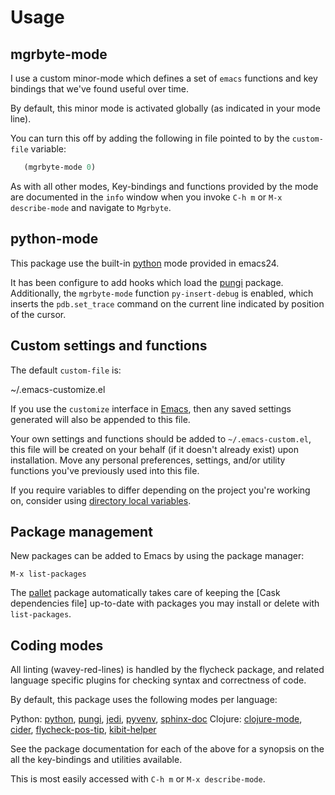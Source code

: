 # Usage

## mgrbyte-mode
I use a custom minor-mode which defines a set of
``emacs`` functions and key bindings that we've found useful over
time.

By default, this minor mode is activated globally (as indicated in
your mode line).

You can turn this off by adding the following in file pointed to by
the ``custom-file`` variable:

```lisp
   (mgrbyte-mode 0)
```

As with all other modes, Key-bindings and functions provided by the
mode are documented in the ``info`` window when you invoke ``C-h m``
or ``M-x describe-mode`` and navigate to ``Mgrbyte``.
 
## python-mode
This package use the built-in [python] mode provided in emacs24.

It has been configure to add hooks which load the [pungi] package.
Additionally, the ``mgrbyte-mode`` function `py-insert-debug` is
enabled, which inserts the ``pdb.set_trace`` command on the current
line indicated by position of the cursor.

## Custom settings and functions

The default ``custom-file`` is:

   ~/.emacs-customize.el

If you use the ``customize`` interface in [Emacs], then any saved
settings generated will also be appended to this file.

Your own settings and functions should be added to
``~/.emacs-custom.el``, this file will be created on your behalf (if
it doesn't already exist) upon installation. Move any personal
preferences, settings, and/or utility functions you've previously used
into this file.

If you require variables to differ depending on the project you're
working on, consider using [directory local variables].

## Package management
New packages can be added to Emacs by using the package manager:

 ``M-x list-packages``

The [pallet] package automatically takes care of keeping the
[Cask dependencies file] up-to-date with packages you may install or
delete with ``list-packages``.

## Coding modes
All linting (wavey-red-lines) is handled by the flycheck package, and
related language specific plugins for checking syntax and correctness
of code.

By default, this package uses the following modes per language:

Python: [python], [pungi], [jedi], [pyvenv], [sphinx-doc]
Clojure: [clojure-mode], [cider], [flycheck-pos-tip], [kibit-helper]


See the package documentation for each of the above for a synopsis on
the all the key-bindings and utilities available. 

This is most easily accessed with ```C-h m``` or ```M-x describe-mode```.

[Emacs]: http://www.gnu.org/software/emacs
[buildout]: http://www.buildout.org/en/latest/
[cider]: https://github.com/clojure-emacs/ac-cider
[clojure-mode]: http://github.com/clojure-emacs/clojure-mode
[directory local variables]: http://www.gnu.org/software/emacs/manual/html_node/emacs/Directory-Variables.html
[flycheck-pos-tip]: https://github.com/flycheck/flycheck-pos-tip
[flycheck]: http://flycheck.readthedocs.org/en/latest/
[jedi]: http://jedi.jedidjah.ch/en/latest/
[kibit-helper]: http://www.github.com/brunchboy/kibit-helper
[pallet]: https://github.com/rdallasgray/pallet
[pungi]: https://github.com/mgrbyte/pungi.git
[python]: https://github.com/fgallina/python.el
[pyvenv]: https://github.com/jorgenschaefer/pyvenv
[sphinx-doc]: https://github.com/naiquevin/sphinx-doc.el




